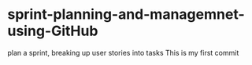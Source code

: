 # sprint-planning-and-managemnet-using-GitHub
plan a sprint, breaking up user stories into tasks
This is my first commit 
